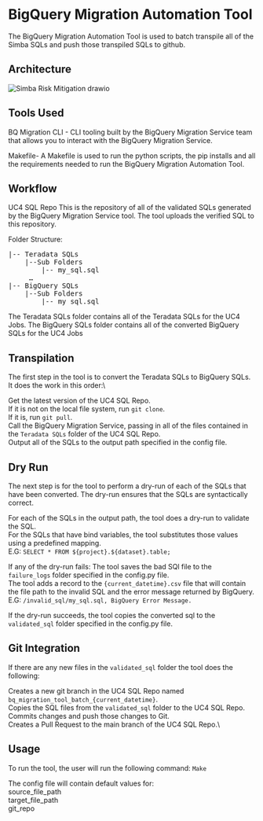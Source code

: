 # BigQuery Migration Automation Tool

The BigQuery Migration Automation Tool is used to batch transpile all of the Simba SQLs and push those transpiled SQLs to github.
## Architecture 

![Simba Risk Mitigation drawio](https://github.com/RealistAI/bq_migration_automation_tool/assets/99982739/7a40c2bd-fff9-4a35-b735-a614f320a5e7)

## Tools Used
BQ Migration CLI - CLI tooling built by the BigQuery Migration Service team that allows you to interact with the BigQuery Migration Service.

Makefile- A Makefile is used to run the python scripts, the pip installs and all the requirements needed to run the BigQuery Migration Automation Tool.

## Workflow
UC4 SQL Repo
This is the repository of all of the validated SQLs generated by the BigQuery Migration Service tool. The tool uploads the verified SQL to this repository.

Folder Structure:
<pre>
|-- Teradata SQLs
    |--Sub Folders
        |-- my_sql.sql
     … 
|-- BigQuery SQLs
    |--Sub Folders
        |-- my_sql.sql
</pre>

The Teradata SQLs folder contains all of the Teradata SQLs for the UC4 Jobs.
The BigQuery SQLs folder contains all of the converted BigQuery SQLs for the UC4 Jobs

## Transpilation
The first step in the tool is to convert the Teradata SQLs to BigQuery SQLs. It does the work in this order:\

Get the latest version of the UC4 SQL Repo.\
If it is not on the local file system, run `git clone`.\
If it is, run `git pull`.\
Call the BigQuery Migration Service, passing in all of the files contained in the `Teradata SQLs` folder of the UC4 SQL Repo.\
Output all of the SQLs to the output path specified in the config file. 

## Dry Run
The next step is for the tool to perform a dry-run of each of the SQLs that have been converted. The dry-run ensures that the SQLs are syntactically correct.

For each of the SQLs in the output path, the tool does a dry-run to validate the SQL.\
For the SQLs that have bind variables, the tool substitutes those values using a predefined mapping. \
E.G: 
`SELECT * FROM ${project}.${dataset}.table;`

If any of the dry-run fails:
The tool saves the bad SQl file to the `failure_logs` folder specified in the config.py file.\
The tool adds a record to the `{current_datetime}.csv` file that will contain the file path to the invalid SQL and the error message returned by BigQuery. 
E.G:
`/invalid_sql/my_sql.sql, BigQuery Error Message.`

If the dry-run succeeds, the tool copies the converted sql to the `validated_sql` folder specified in the config.py file.

## Git Integration
If there are any new files in the `validated_sql` folder the tool does the following:

Creates a new git branch in the UC4 SQL Repo named `bq_migration_tool_batch_{current_datetime}`.\
Copies the SQL files from the `validated_sql` folder to the UC4 SQL Repo. \
Commits changes and push those changes to Git.\
Creates a Pull Request to the main branch of the UC4 SQL Repo.\

## Usage
To run the tool, the user will run the following command:
`Make`

The config file will contain default values for: \
source_file_path\
target_file_path\
git_repo 


